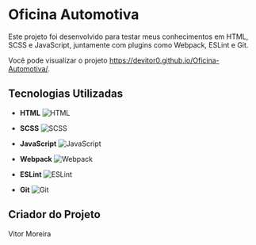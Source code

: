 # Oficina Automotiva

Este projeto foi desenvolvido para testar meus conhecimentos em HTML, SCSS e JavaScript, juntamente com plugins como Webpack, ESLint e Git.

Você pode visualizar o projeto https://devitor0.github.io/Oficina-Automotiva/.

## Tecnologias Utilizadas

- **HTML**
  ![HTML](https://img.icons8.com/color/48/000000/html-5.png)
  
- **SCSS**
  ![SCSS](https://img.icons8.com/color/48/000000/sass.png)
  
- **JavaScript**
  ![JavaScript](https://img.icons8.com/color/48/000000/javascript.png)
  
- **Webpack**
  ![Webpack](https://img.icons8.com/color/48/000000/webpack.png)
  
- **ESLint**
  ![ESLint](https://img.icons8.com/color/48/000000/eslint.png)
  
- **Git**
  ![Git](https://img.icons8.com/color/48/000000/git.png)

## Criador do Projeto

Vitor Moreira
